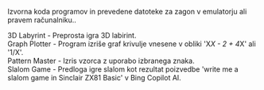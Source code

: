 Izvorna koda programov in prevedene datoteke za zagon v emulatorju ali pravem računalniku..<br />

3D Labyrint - Preprosta igra 3D labirint.<br />
Graph Plotter - Program izriše graf krivulje vnesene v obliki 'X*X - 2 + 4*X' ali '1/X'.<br />
Pattern Master - Izris vzorca z uporabo izbranega znaka.<br />
Slalom Game - Predloga igre slalom kot rezultat poizvedbe 'write me a slalom game in Sinclair ZX81 Basic' v Bing Copilot AI.
